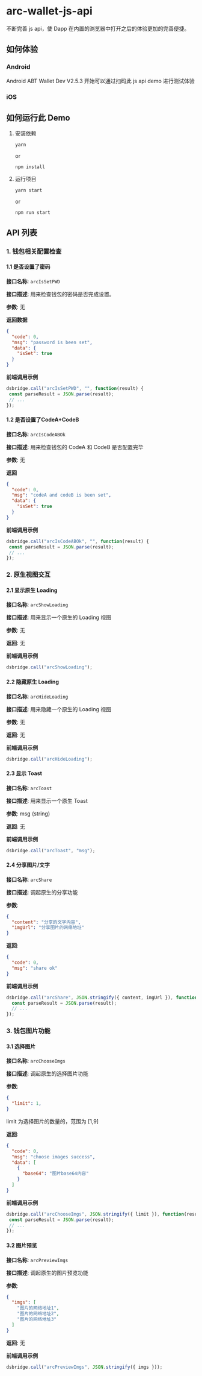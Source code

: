 # arc-wallet-js-api

不断完善 js api，使 Dapp 在内置的浏览器中打开之后的体验更加的完善便捷。

## 如何体验

### Android

Android ABT Wallet Dev V2.5.3 开始可以通过扫码此 js api demo 进行测试体验

### iOS

## 如何运行此 Demo

1. 安装依赖

	```
	yarn
	```
	or
	```
	npm install
	```

2. 运行项目

	```
	yarn start
	```
	or
	```
	npm run start
	```

## API 列表

### 1. 钱包相关配置检查

#### 1.1 是否设置了密码

**接口名称**: `arcIsSetPWD`

**接口描述**: 用来检查钱包的密码是否完成设置。

**参数**: 无

**返回数据**

```json
{
  "code": 0,
  "msg": "password is been set",
  "data": {
    "isSet": true
  }
}
```

**前端调用示例**

```js
dsbridge.call("arcIsSetPWD", "", function(result) {
 const parseResult = JSON.parse(result);
 // ...
});
```

#### 1.2 是否设置了CodeA+CodeB

**接口名称**: `arcIsCodeABOk`

**接口描述**: 用来检查钱包的 CodeA 和 CodeB 是否配置完毕

**参数**: 无

**返回**

```json
{
  "code": 0,
  "msg": "codeA and codeB is been set",
  "data": {
    "isSet": true
  }
}
```

**前端调用示例**

```js
dsbridge.call("arcIsCodeABOk", "", function(result) {
 const parseResult = JSON.parse(result);
 // ...
});
```

### 2. 原生视图交互

#### 2.1 显示原生 Loading

**接口名称**: `arcShowLoading`

**接口描述**: 用来显示一个原生的 Loading 视图

**参数**: 无

**返回**: 无

**前端调用示例**

```js
dsbridge.call("arcShowLoading");
```

#### 2.2 隐藏原生 Loading

**接口名称**: `arcHideLoading`

**接口描述**: 用来隐藏一个原生的 Loading 视图

**参数**: 无

**返回**: 无

**前端调用示例**

```js
dsbridge.call("arcHideLoading");
```

#### 2.3 显示 Toast

**接口名称**: `arcToast`

**接口描述**: 用来显示一个原生 Toast

**参数**: msg (string)

**返回**: 无

**前端调用示例**

```js
dsbridge.call("arcToast", "msg");
```

#### 2.4 分享图片/文字

**接口名称**: `arcShare`

**接口描述**: 调起原生的分享功能

**参数**:

```json
{
  "content": "分享的文字内容",
  "imgUrl": "分享图片的网络地址"
}
```

**返回**:

```json
{
  "code": 0,
  "msg": "share ok"
}
```

**前端调用示例**

```js
dsbridge.call("arcShare", JSON.stringify({ content, imgUrl }), function(result) {
  const parseResult = JSON.parse(result);
  // ...
});
```

### 3. 钱包图片功能

#### 3.1 选择图片

**接口名称**: `arcChooseImgs`

**接口描述**: 调起原生的选择图片功能

**参数**:

```json
{
  "limit": 1,
}
```

limit 为选择图片的数量的，范围为 [1,9]

**返回**:

```json
{
  "code": 0,
  "msg": "choose images success",
  "data": [
    {
      "base64": "图片base64内容"
    }
  ]
}
```

**前端调用示例**

```js
dsbridge.call("arcChooseImgs", JSON.stringify({ limit }), function(result) {
 const parseResult = JSON.parse(result);
 // ...
});
```

#### 3.2 图片预览

**接口名称**: `arcPreviewImgs`

**接口描述**: 调起原生的图片预览功能

**参数**:

```json
{
  "imgs": [
    "图片的网络地址1",
    "图片的网络地址2",
    "图片的网络地址3"
  ]
}
```

**返回**: 无

**前端调用示例**

```js
dsbridge.call("arcPreviewImgs", JSON.stringify({ imgs }));
```

